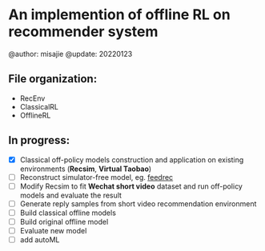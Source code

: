 # An implemention of offline RL on recommender system
@author: misajie
@update: 20220123
## File organization:
+ RecEnv
+ ClassicalRL
+ OfflineRL

## In progress:
+ [x] Classical off-policy models construction and application on existing environments (**Recsim**, **Virtual Taobao**)
+ [ ] Reconstruct simulator-free model, eg. [feedrec](https://dl.acm.org/doi/pdf/10.1145/3292500.3330668)
+ [ ] Modify Recsim to fit **Wechat short video** dataset and run off-policy models and evaluate the result
+ [ ] Generate reply samples from short video recommendation environment
+ [ ] Build classical offline models
+ [ ] Build original offline model
+ [ ] Evaluate new model
+ [ ] add autoML
